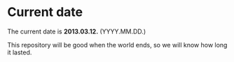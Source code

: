 # Current date

The current date is **2013.03.12.** (YYYY.MM.DD.)

This repository will be good when the world ends, so we will know how long it lasted.
